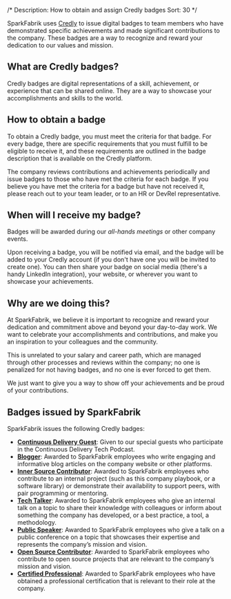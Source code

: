 /*
Description: How to obtain and assign Credly badges
Sort: 30
*/

SparkFabrik uses [Credly](https://www.credly.com/organizations/sparkfabrik) to issue digital badges to team members who have demonstrated specific achievements and made significant contributions to the company. These badges are a way to recognize and reward your dedication to our values and mission.

## What are Credly badges?

Credly badges are digital representations of a skill, achievement, or experience that can be shared online. They are a way to showcase your accomplishments and skills to the world.

## How to obtain a badge

To obtain a Credly badge, you must meet the criteria for that badge. For every badge, there are specific requirements that you must fulfill to be eligible to receive it, and these requirements are outlined in the badge description that is available on the Credly platform.

The company reviews contributions and achievements periodically and issue badges to those who have met the criteria for each badge. If you believe you have met the criteria for a badge but have not received it, please reach out to your team leader, or to an HR or DevRel representative.

## When will I receive my badge?

Badges will be awarded during our *all-hands meetings* or other company events.

Upon receiving a badge, you will be notified via email, and the badge will be added to your Credly account (if you don't have one you will be invited to create one). You can then share your badge on social media (there's a handy LinkedIn integration), your website, or wherever you want to showcase your achievements.

## Why are we doing this?

At SparkFabrik, we believe it is important to recognize and reward your dedication and commitment above and beyond your day-to-day work. We want to celebrate your accomplishments and contributions, and make you an inspiration to your colleagues and the community.

This is unrelated to your salary and career path, which are managed through other processes and reviews within the company; no one is penalized for not having badges, and no one is ever forced to get them.

We just want to give you a way to show off your achievements and be proud of your contributions.

## Badges issued by SparkFabrik

SparkFabrik issues the following Credly badges:

* **[Continuous Delivery Guest](https://www.credly.com/org/sparkfabrik/badge/continuous-delivery-guest)**: Given to our special guests who participate in the Continuous Delivery Tech Podcast.
* **[Blogger](https://www.credly.com/org/sparkfabrik/badge/blogger)**: Awarded to SparkFabrik employees who write engaging and informative blog articles on the company website or other platforms.
* **[Inner Source Contributor](https://www.credly.com/org/sparkfabrik/badge/inner-source-contributor)**: Awarded to SparkFabrik employees who contribute to an internal project (such as this company playbook, or a software library) or demonstrate their availability to support peers, with pair programming or mentoring.
* **[Tech Talker](https://www.credly.com/org/sparkfabrik/badge/tech-talker)**: Awarded to SparkFabrik employees who give an internal talk on a topic to share their knowledge with colleagues or inform about something the company has developed, or a best practice, a tool, a methodology.
* **[Public Speaker](https://www.credly.com/org/sparkfabrik/badge/public-speaker)**: Awarded to SparkFabrik employees who give a talk on a public conference on a topic that showcases their expertise and represents the company’s mission and vision.
* **[Open Source Contributor](https://www.credly.com/org/sparkfabrik/badge/open-source-contributor)**: Awarded to SparkFabrik employees who contribute to open source projects that are relevant to the company’s mission and vision.
* **[Certified Professional](https://www.credly.com/org/sparkfabrik/badge/certified-professional)**: Awarded to SparkFabrik employees who have obtained a professional certification that is relevant to their role at the company.



